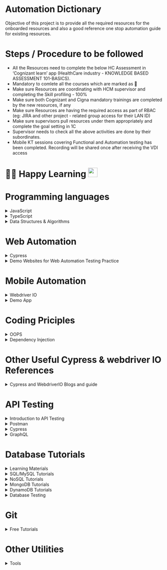 # Automation Dictionary

Objective of this project is to provide all the required resources for the onboarded resources and also a good reference one stop automation guide for existing resources.

# Steps / Procedure to be followed

- All the Resources need to complete the below HC Assessment in ‘Cognizant learn’ app (HealthCare industry - KNOWLEDGE BASED ASSESSMENT 101-BASICS). 
- Mandatory to comlete all the courses which are marked as :dart:
- Make sure Resources are coordinating with HCM supervisor and completing the Skill profiling - 100% 
- Make sure both Cognizant and Cigna mandatory trainings are completed by the new resources, if any 
- Make sure Resources are having the required access as part of RBAC (eg: JIRA and other project - related group access for their LAN ID) 
- Make sure supervisors pull resources under them appropriately and complete the goal setting in 1C 
- Supervisor needs to check all the above activities are done by their subordinates.
- Mobile KT sessions covering Functional and Automation testing has been completed.
Recording will be shared once after receiving the VDI access

# :woman_technologist: Happy Learning <img src="https://media.giphy.com/media/WUlplcMpOCEmTGBtBW/giphy.gif" width="30">

# Programming languages 

<details>
<summary>JavaScript</summary>

- [Beginners Series to JavaScript](https://learn.microsoft.com/en-us/shows/beginners-series-to-javascript/) 
- [FreeCodeCamp.org](https://www.freecodecamp.org/news/learn-javascript-free-js-courses-for-beginners/)
- [learn-js](https://www.learn-js.org/)
</details>

<details>
<summary>TypeScript</summary>

- [Learn TypeScript from Scratch udemy](https://cognizant.udemy.com/course/typescript-the-complete-developers-guide/learn/lecture/15067178?start=0#overview ) :dart:
- [Learn TypeScript from Scratch](https://www.typescriptlang.org/docs/handbook/typescript-from-scratch.html)
- [Learn TypeScript - The Ultimate Beginners Guide](https://www.freecodecamp.org/news/learn-typescript-beginners-guide/)
</details>

<details>
<summary>Data Structures & Algorithms</summary>

- [DS & A in JavaScript](https://github.com/amejiarosario/dsa.js-data-structures-algorithms-javascript)
- [Algo Deck](https://github.com/teivah/algodeck)
</details>


# Web Automation 

<details> 
<summary>Cypress</summary>

- [Cypress Udemy](https://cognizant.udemy.com/course/cypress-io-master-class/learn/lecture/21338578#overview) :dart:
- [Cypress Documentation](https://docs.cypress.io/guides/overview/why-cypress)
- [Introduction to Cypress](https://testautomationu.applitools.com/cypress-tutorial/)
- [Cypress with TypeScript](https://testautomationu.applitools.com/cypress-with-typescript/)
- [Advanced Cypress](https://testautomationu.applitools.com/advanced-cypress-tutorial/)
- [Filip Hric's blogs on Cypress](https://filiphric.com/blog)
- [Learn Cypress](https://learn.cypress.io/)
</details>

<details>
<summary>Demo Websites for Web Automation Testing Practice</summary>

- [Demo Websites - AutomationPanda.com](https://automationpanda.com/2021/12/29/want-to-practice-test-automation-try-these-demo-sites/)
- [The OrangeHRM Demo site ](https://opensource-demo.orangehrmlive.com/web/index.php/auth/login)
- [The-internet - herokuapp](https://the-internet.herokuapp.com/)
- [LambdaTest Selenium Playground](https://www.lambdatest.com/selenium-playground/)
- [OWASP Juice Shop](https://juice-shop.herokuapp.com/#/)
- [Swag Labs Demo](https://www.saucedemo.com/v1/)
- [LambdaTest ECommerce Playground](https://ecommerce-playground.lambdatest.io/)
- [Practice- Expand Testing](https://practice.expandtesting.com/)
- [Tools Shop Demo Website](https://practicesoftwaretesting.com/)
- [QA Practice](https://qa-practice.netlify.app/)
- [Automation Test Store](https://automationteststore.com/)
- [Demo QA](https://demoqa.com/)
- [UI Testing Playground](http://uitestingplayground.com/)
- [ParaBank demo banking website](https://parabank.parasoft.com/parabank/index.htm)
- [Travel Agency BlazeDemo](https://blazedemo.com/index.php)
- [The Test Automation Playground](https://play1.automationcamp.ir/)
- [Try Testing this](https://play2.automationcamp.ir/)
- [Contact List App](https://thinking-tester-contact-list.herokuapp.com/)
- [Practice Software Testing Toolshop -v5 - With Bugs](https://with-bugs.practicesoftwaretesting.com/#/)


</details>

# Mobile Automation 

<details> 
<summary>Webdriver IO</summary>

- [WebdriverIO Udemy](https://cognizant.udemy.com/course/appium-webdriverio-mobile-automation/learn/lecture/29564184#overview) :dart:
- [WebdriverIO](https://webdriver.io/)
- [Mobile Selectors](https://webdriver.io/docs/selectors#mobile-selectors)
- [Appium.io](https://appium.io/)
- [Appium Desired Capabilities](https://appium.io/docs/en/2.0/cli/args/)
- [Appium 2.0 Documentation](https://appium.github.io/appium/docs/en/2.0/)
- [Beginner’s Guide to Appium 2.0](https://medium.com/@iamfaisalkhatri/beginners-guide-to-appium-2-0-d8118b31837c)
- [Appium Inspector](https://github.com/appium/appium-inspector)
- [Appium Desktop](https://github.com/appium/appium-desktop)
- [Browserstack cloud devices webdriverIO](https://www.browserstack.com/docs/automate/selenium/getting-started/nodejs/webdriverio)

</details>

<details>
<summary>Demo App</summary>

- [Demo App Android and IOS](https://github.com/saucelabs/my-demo-app-rn/releases)
</details>


# Coding Priciples 


<details>
<summary>OOPS</summary>

- [Object Oriented Programming Expert with TypeScript](https://github.com/jafari-dev/oop-expert-with-typescript)
- [How to explain object-oriented programming concepts to a 6-year-old](https://www.freecodecamp.org/news/object-oriented-programming-concepts-21bb035f7260/)
- [What are four basic principles of Object Oriented Programming?](https://medium.com/@cancerian0684/what-are-four-basic-principles-of-object-oriented-programming-645af8b43727)

</details>

<details>
<summary>Dependency Injection</summary>

- [Dependency Injection through Inversify - Typescript](https://medium.com/tkssharma/dependency-injection-setting-up-inversifyjs-ioc-for-typescript-apps-da65edfb1ea8)
- [Dependency Injection through Inversify - Typescript offical](https://inversify.io/)


</details>

# Other Useful Cypress & webdriver IO References

<details>
<summary>Cypress and WebdriverIO Blogs and guide</summary>

- [Use TypeScript With Cypress](https://glebbahmutov.com/blog/use-typescript-with-cypress/)
- [Starting with TypeScript in Cypress](https://filiphric.com/starting-with-typescript-in-cypress)
- [Mobile automation with Webdriver io](https://itnext.io/mobile-automation-with-appium-webdriverio-using-typescript-bbb7e982b6ea)

</details>


# API Testing 

<details>
<summary>Introduction to API Testing</summary>

- [Testing Strategies in a Microservice Architecture](https://martinfowler.com/articles/microservice-testing/)
- [Getting Started With Testing Microservices](https://alexromanov.github.io/2021/06/28/microservices-test-resources/)
- [JSON.org](https://www.json.org/json-en.html)
- [What is JSON?](https://www.w3schools.com/whatis/whatis_json.asp)
</details>

<details>
<summary>Postman</summary>

- [Postman Learning Center](https://learning.postman.com/docs/getting-started/introduction/)
- [Using Postman Environment Variables & Auth Tokens](https://medium.com/@codebyjeff/using-postman-environment-variables-auth-tokens-ea9c4fe9d3d7)
- [API Testing using Postman](https://medium.com/aubergine-solutions/api-testing-using-postman-323670c89f6d)
</details>

<details>
<summary>Cypress</summary>

- [API & Integration Tests](https://learn.cypress.io/advanced-cypress-concepts/integration-and-api-tests)
- [A Step-By-Step Guide To Cypress API Testing](https://www.lambdatest.com/blog/cypress-api-testing/)
- [Cypress basics: API testing](https://filiphric.com/cypress-basics-api-testing)
- [API Testing with Cypress Series' Articles](https://dev.to/murillowelsi/series/12873)
- [Advanced Cypress](https://testautomationu.applitools.com/advanced-cypress-tutorial/)

</details>

<details>
<summary>GraphQL</summary>

- [GraphQL](https://graphql.org/)
- [GraphQL - GitHub](https://github.com/graphql)

</details>

# Database Tutorials
<details>
<summary>Learning Materials</summary>

- [What is a Database?](https://www.oracle.com/in/database/what-is-database/)
- [Different Types of Databases - JavatPoint](https://www.javatpoint.com/types-of-databases)
- [Database types - Mongodb.com](https://www.mongodb.com/databases/types)
- [Types of Databases - Tutorialspoint](https://www.tutorialspoint.com/Types-of-databases)
- [DBMC and SQL basics](https://www.freecodecamp.org/news/dbms-and-sql-basics/)

</details>

<details>
<summary>SQL/MySQL Tutorials</summary>

- [SQL Tutorial - SQLTutorial.org](https://www.sqltutorial.org/)
- [SQL Tutorial - W3Schools](https://www.w3schools.com/sql/)
- [SQL Tutorial - SQLZoo.net](https://sqlzoo.net/wiki/SQL_Tutorial)
- [SQL Cheat Sheet](https://www.sqltutorial.org/sql-cheat-sheet/)
- [Visualize your SQL queries](https://sqlflow.gudusoft.com/#/)

</details>

<details>
<summary>NoSQL Tutorials</summary>

- [What are NoSQL Databases?](https://www.javatpoint.com/nosql-databases)
- [NOSQL - FreeCodeCamp](https://www.freecodecamp.org/news/tag/nosql/)
- [Learn NoSQL in 3 hours - FreecodeCamp](https://www.freecodecamp.org/news/learn-nosql-in-3-hours/)

</details>

<details>
<summary>MongoDB Tutorials</summary>

- [MongoDB Tutorial - MongoDB.com](https://www.mongodb.com/docs/manual/tutorial/)
- [MongoDB Tutorial - MongoDBtutorial.org](https://www.mongodbtutorial.org/)
- [MongoDB Tutorial - W3Schools.com](https://www.w3schools.com/mongodb/)
- [MongoDB Tutorial - Tutorialspoint](https://www.tutorialspoint.com/mongodb/index.htm)

</details>

<details>
<summary>DynamoDB Tutorials</summary>

- [DynamoDB - AWS - Getting Started](https://docs.aws.amazon.com/amazondynamodb/latest/developerguide/GettingStartedDynamoDB.html)
- [DynamoDB Tutorial - Dynobase.dev](https://dynobase.dev/dynamodb-tutorials/)
- [DynamoDB Tutorial - DigitalCloud](https://digitalcloud.training/amazon-dynamodb-tutorial-for-beginners/)

</details>

<details>
<summary>Database Testing </summary>

- [Cypress Database Testing](https://www.browserstack.com/guide/cypress-database-testing)
- [HOW TO PERFORM DATABASE TESTING (SQL) IN CYPRESS](https://testersdock.com/cypress-database-testing/)

</details>
 
 # Git

<details>
<summary>Free Tutorials </summary>

- [List of Commonly used Git commands](https://github.com/joshnh/Git-Commands)
- [Git Merging VS Rebase](https://www.atlassian.com/git/tutorials/merging-vs-rebasing)
- [Learn Git Branching](https://learngitbranching.js.org/)
- [Git cheat sheet download](https://education.github.com/git-cheat-sheet-education.pdf)
- [Git Actions Tutorial for CICD](https://www.testmo.com/guides/github-actions-test-automation)

</details>

# Other Utilities

<details>
<summary>Tools</summary>

- [JSON comparison](https://jsoncompare.org/)
- [Generate Fake files](https://www.fakefilegenerator.com/generate-file.php)
- [Base64 Converter](https://base64.guru/converter/encode)
- [Random Test Data Generator](https://www.mockaroo.com/)
- [API Mocks for Free](https://designer.mocky.io/)
- [Free API Mocking - Beeceptor](https://beeceptor.com/)
- [Random Data Generator Library](https://www.datafaker.net/)
- [Faker JS](https://fakerjs.dev/)
- [Test Data Generator](https://generatedata.com/)

</details>


